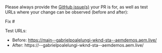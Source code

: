Please always provide the [GitHub issue(s)](../issues) your PR is for, as well as test URLs where your change can be observed (before and after):

Fix #<gh-issue-id>

Test URLs:
- Before: https://main--gabrielpoalelungi-wknd-sta--aemdemos.aem.live/
- After: https://<branch>--gabrielpoalelungi-wknd-sta--aemdemos.aem.live/
